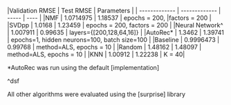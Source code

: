 |Validation RMSE | Test RMSE | Parameters |
| ------------- | ------------- | ----- | ---- |
|NMF                | 1.0714975                | 1.18537            | epochs = 200, |factors = 200 |
|SVDpp              | 1.0168                   | 1.23459            | epochs = 200, factors = 200 |
|Neural Network^     | 1.007911                 | 0.99635            | layers={[200,128,64,16]}  |
|AutoRec*            | 1.3462                   | 1.39741            | epochs=1, hidden neurons=100, batch size=100 |
|Baseline           | 0.9996473                | 0.99768            | method=ALS, epochs = 10     |
|Random             | 1.48162                  | 1.48097            | method=ALS, epochs = 10     |
|KNN                | 1.00912                  | 1.22238            | K = 40|

\*AutoRec was run using the default [implementation] 

\^dsf

All other algorithms were evaluated using the [surprise] library